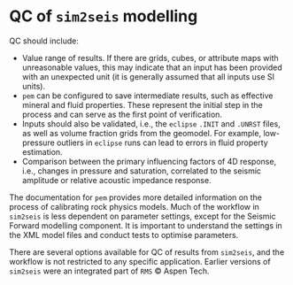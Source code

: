 # QC of `sim2seis` modelling

QC should include:
- Value range of results. If there are grids, cubes, or attribute maps with unreasonable values, this may indicate
  that an input has been provided with an unexpected unit (it is generally assumed that all inputs use SI units).
- `pem` can be configured to save intermediate results, such as effective mineral and fluid properties. These represent
  the initial step in the process and can serve as the first point of verification.
- Inputs should also be validated, i.e., the `eclipse` `.INIT` and `.UNRST` files, as well as volume fraction grids
  from the geomodel. For example, low-pressure outliers in `eclipse` runs can lead to errors in fluid property
  estimation.
- Comparison between the primary influencing factors of 4D response, i.e., changes in pressure and saturation, correlated
  to the seismic amplitude or relative acoustic impedance response.

The documentation for `pem` provides more detailed information on the process of calibrating rock physics models. Much of the workflow
in `sim2seis` is less dependent on parameter settings, except for the Seismic Forward modelling component. It is important
to understand the settings in the XML model files and conduct tests to optimise parameters.

There are several options available for QC of results from `sim2seis`, and the workflow is not restricted to any
specific application. Earlier versions of `sim2seis` were an integrated part of `RMS` &copy; Aspen Tech.